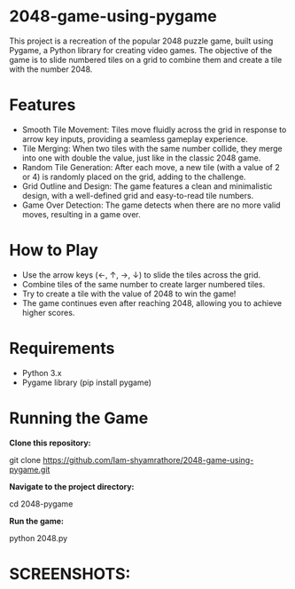 # 2048-game-using-pygame
This project is a recreation of the popular 2048 puzzle game, built using Pygame, a Python library for creating video games. The objective of the game is to slide numbered tiles on a grid to combine them and create a tile with the number 2048.
# Features
- Smooth Tile Movement: Tiles move fluidly across the grid in response to arrow key inputs, providing a seamless gameplay experience.
- Tile Merging: When two tiles with the same number collide, they merge into one with double the value, just like in the classic 2048 game.
- Random Tile Generation: After each move, a new tile (with a value of 2 or 4) is randomly placed on the grid, adding to the challenge.
- Grid Outline and Design: The game features a clean and minimalistic design, with a well-defined grid and easy-to-read tile numbers.
- Game Over Detection: The game detects when there are no more valid moves, resulting in a game over.

# How to Play
- Use the arrow keys (←, ↑, →, ↓) to slide the tiles across the grid.
- Combine tiles of the same number to create larger numbered tiles.
- Try to create a tile with the value of 2048 to win the game!
- The game continues even after reaching 2048, allowing you to achieve higher scores.

# Requirements

- Python 3.x
- Pygame library (pip install pygame)

# Running the Game

**Clone this repository:**

git clone https://github.com/Iam-shyamrathore/2048-game-using-pygame.git

**Navigate to the project directory:** 

cd 2048-pygame

**Run the game:**

python 2048.py

# SCREENSHOTS:

